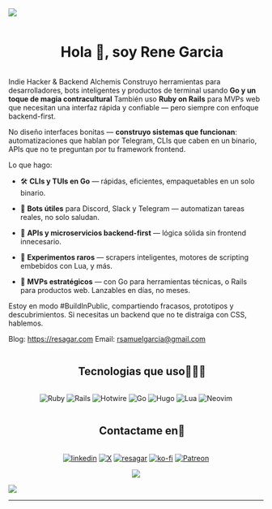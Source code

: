 <!--horizontal divider(gradiant)-->
<img src="https://user-images.githubusercontent.com/73097560/115834477-dbab4500-a447-11eb-908a-139a6edaec5c.gif">

<!--h1 without bottom border-->
<div id="user-content-toc">
  <ul align="center">
    <summary><h1 style="display: inline-block">Hola 👋, soy Rene Garcia </h1></summary>
  </ul>
</div>

<!--Intro start-->

Indie Hacker & Backend Alchemis
Construyo herramientas para desarrolladores, bots inteligentes y productos de terminal usando **Go y un toque de magia contracultural**
También uso **Ruby on Rails** para MVPs web que necesitan una interfaz rápida y confiable — pero siempre con enfoque backend-first.

No diseño interfaces bonitas — **construyo sistemas que funcionan**:
automatizaciones que hablan por Telegram, CLIs que caben en un binario, APIs que no te preguntan por tu framework frontend.

Lo que hago:

- 🛠️ **CLIs y TUIs en Go** — rápidas, eficientes, empaquetables en un solo binario.

- 🤖 **Bots útiles** para Discord, Slack y Telegram — automatizan tareas reales, no solo saludan.

- 🔌 **APIs y microservicios backend-first** — lógica sólida sin frontend innecesario.

- 🧪 **Experimentos raros** — scrapers inteligentes, motores de scripting embebidos con Lua, y más.

- 🚀 **MVPs estratégicos** — con Go para herramientas técnicas, o Rails para productos web. Lanzables en días, no meses.

Estoy en modo #BuildInPublic, compartiendo fracasos, prototipos y descubrimientos.
Si necesitas un backend que no te distraiga con CSS, hablemos.

Blog: <https://resagar.com>
Email: <rsamuelgarcia@gmail.com>

<!--- stats & Trophy (start) -->

<!--h1 without bottom border-->
<div id="user-content-toc">
  <ul align="center">
    <summary><h2 style="display: inline-block">Tecnologias que uso👨🏻‍💻</h2></summary>
  </ul>
</div>
<!--tech stack icons-->
<p align="center">
    <img alt="Ruby" src="https://img.shields.io/badge/ruby-%23CC342D.svg?style=for-the-badge&logo=ruby&logoColor=white">
    <img alt="Rails" src="https://img.shields.io/badge/rails-%23CC0000.svg?style=for-the-badge&logo=ruby-on-rails&logoColor=white">
    <img alt="Hotwire" src="https://img.shields.io/badge/hotwire-%23FF4C4C.svg?style=for-the-badge&logo=hotwire&logoColor=white">
    <img alt="Go" src="https://img.shields.io/badge/go-%2300ADD8.svg?style=for-the-badge&logo=go&logoColor=white">
    <img alt="Hugo" src="https://img.shields.io/badge/hugo-%23FF4088.svg?style=for-the-badge&logo=hugo&logoColor=white">
    <img alt="Lua" src="https://img.shields.io/badge/lua-%232C2D72.svg?style=for-the-badge&logo=lua&logoColor=white">
    <img alt="Neovim" src="https://img.shields.io/badge/NeoVim-%2357A143.svg?&style=for-the-badge&logo=neovim&logoColor=white">
</p>

<!-- Connect with me -->
<!--h2 without bottom border-->
<div id="user-content-toc">
  <ul align="center">
    <summary><h2 style="display: inline-block">Contactame en🤝</h2></summary>
  </ul>
</div>

<!--icons and links-->
<p align="center">
<a href="https://www.linkedin.com/in/renegarcia-software-backend" target="blank"><img align="center" src="https://img.shields.io/badge/linkedin-%230077B5.svg?style=for-the-badge&logo=linkedin&logoColor=white" alt="linkedin" /></a>
<a href="https://x.com/rsamuelgarcia" target="blank"><img align="center" src="https://img.shields.io/badge/X-%23000000.svg?style=for-the-badge&logo=X&logoColor=white" alt="X"/></a>
<a href="https://resagar.com" target="blank"><img align="center" src="https://img.shields.io/badge/Blogger-FF5722?style=for-the-badge&logo=blogger&logoColor=white" alt="resagar" /></a>
<a href="https://ko-fi.com/resagar" target="blank"><img align="center" src="https://img.shields.io/badge/Ko--fi-F16061?style=for-the-badge&logo=ko-fi&logoColor=white" alt="ko-fi" /></a>
<a href="https://www.patreon.com/c/resagar" target="blank"><img align="center" src="https://img.shields.io/badge/Patreon-F96854?style=for-the-badge&logo=patreon&logoColor=white" alt="Patreon" /></a>
  
</p>

<!--profile visit count-->
<div align="center">
  
[![](https://visitcount.itsvg.in/api?id=1010nishant&icon=3&color=6)](https://visitcount.itsvg.in)
  
</div>

<!--horizontal divider(gradiant)-->
<img src="https://user-images.githubusercontent.com/73097560/115834477-dbab4500-a447-11eb-908a-139a6edaec5c.gif">

---
